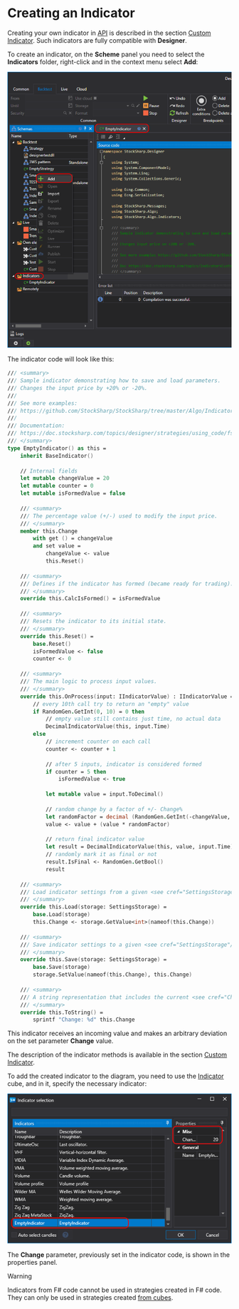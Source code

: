 # Creating an Indicator

Creating your own indicator in [API](../../../../api.md) is described in the section [Custom Indicator](../../../../api/indicators/custom_indicator.md). Such indicators are fully compatible with **Designer**.

To create an indicator, on the **Scheme** panel you need to select the **Indicators** folder, right-click and in the context menu select **Add**:

![Designer_Source_Code_Indicator_00](../../../../../images/designer_source_code_indicator_00.png)

The indicator code will look like this:

```fsharp
/// <summary>
/// Sample indicator demonstrating how to save and load parameters.
/// Changes the input price by +20% or -20%.
///
/// See more examples:
/// https://github.com/StockSharp/StockSharp/tree/master/Algo/Indicators
///
/// Documentation:
/// https://doc.stocksharp.com/topics/designer/strategies/using_code/fsharp/create_own_indicator.html
/// </summary>
type EmptyIndicator() as this =
    inherit BaseIndicator()

    // Internal fields
    let mutable changeValue = 20
    let mutable counter = 0
    let mutable isFormedValue = false

    /// <summary>
    /// The percentage value (+/-) used to modify the input price.
    /// </summary>
    member this.Change
        with get () = changeValue
        and set value =
            changeValue <- value
            this.Reset()

    /// <summary>
    /// Defines if the indicator has formed (became ready for trading).
    /// </summary>
    override this.CalcIsFormed() = isFormedValue

    /// <summary>
    /// Resets the indicator to its initial state.
    /// </summary>
    override this.Reset() =
        base.Reset()
        isFormedValue <- false
        counter <- 0

    /// <summary>
    /// The main logic to process input values.
    /// </summary>
    override this.OnProcess(input: IIndicatorValue) : IIndicatorValue =
        // every 10th call try to return an "empty" value
        if RandomGen.GetInt(0, 10) = 0 then
            // empty value still contains just time, no actual data
            DecimalIndicatorValue(this, input.Time)
        else
            // increment counter on each call
            counter <- counter + 1

            // after 5 inputs, indicator is considered formed
            if counter = 5 then
                isFormedValue <- true

            let mutable value = input.ToDecimal()

            // random change by a factor of +/- Change%
            let randomFactor = decimal (RandomGen.GetInt(-changeValue, changeValue)) / 100m
            value <- value + (value * randomFactor)

            // return final indicator value
            let result = DecimalIndicatorValue(this, value, input.Time)
            // randomly mark it as final or not
            result.IsFinal <- RandomGen.GetBool()
            result

    /// <summary>
    /// Load indicator settings from a given <see cref="SettingsStorage"/>.
    /// </summary>
    override this.Load(storage: SettingsStorage) =
        base.Load(storage)
        this.Change <- storage.GetValue<int>(nameof(this.Change))

    /// <summary>
    /// Save indicator settings to a given <see cref="SettingsStorage"/>.
    /// </summary>
    override this.Save(storage: SettingsStorage) =
        base.Save(storage)
        storage.SetValue(nameof(this.Change), this.Change)

    /// <summary>
    /// A string representation that includes the current <see cref="Change"/> value.
    /// </summary>
    override this.ToString() =
        sprintf "Change: %d" this.Change

```

This indicator receives an incoming value and makes an arbitrary deviation on the set parameter **Change** value.

The description of the indicator methods is available in the section [Custom Indicator](../../../../api/indicators/custom_indicator.md).

To add the created indicator to the diagram, you need to use the [Indicator](../../using_visual_designer/elements/common/indicator.md) cube, and in it, specify the necessary indicator:

![Designer_Source_Code_Indicator_01](../../../../../images/designer_source_code_indicator_01.png)

The **Change** parameter, previously set in the indicator code, is shown in the properties panel.

> [!WARNING] 
> Indicators from F# code cannot be used in strategies created in F# code. They can only be used in strategies created [from cubes](../../using_visual_designer.md).
